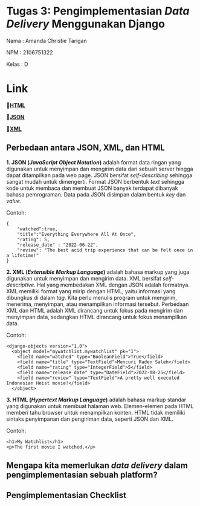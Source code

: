 # Tugas 3: Pengimplementasian _Data Delivery_ Menggunakan Django
Nama  : Amanda Christie Tarigan

NPM   : 2106751322

Kelas : D

# **Link**

🔗[**HTML**](https://tugas2-pbp-amandachristie.herokuapp.com/mywatchlist/html/)

🔗[**JSON**](https://tugas2-pbp-amandachristie.herokuapp.com/mywatchlist/json/)

🔗[**XML**](https://tugas2-pbp-amandachristie.herokuapp.com/mywatchlist/xml/)

## Perbedaan antara JSON, XML, dan HTML
**1. JSON (_JavaScript Object Notation_)** adalah format data ringan yang digunakan untuk menyimpan dan mengirim data dari sebuah server hingga dapat ditampilkan pada web page. JSON bersifat _self-describing_ sehingga sangat mudah untuk dimengerti. Format JSON berbentuk _text_ sehingga kode untuk membaca dan membuat JSON banyak terdapat dibanyak bahasa pemrograman. Data pada JSON disimpan dalam bentuk _key_ dan _value_.

  Contoh:
  ```
  {
      "watched":true,
      "title":"Everything Everywhere All At Once",
      "rating": 5,
      "release_date" : "2022-06-22",
      "review": "The best acid trip experience that can be felt once in a lifetime!"
  }
  ```

**2. XML (_Extensible Markup Language_)** adalah bahasa markup yang juga digunakan untuk menyimpan dan mengirim data. XML bersifat _self-descriptive_. Hal yang membedakan XML dengan JSON adalah formatnya. XML memiliki format yang mirip dengan HTML, yaitu informasi yang dibungkus di dalam _tag_. Kita perlu menulis program untuk mengirim, menerima, menyimpan, atau menampilkan informasi tersebut. Perbedaan XML dan HTML adalah XML dirancang untuk fokus pada mengirim dan menyimpan data, sedangkan HTML dirancang untuk fokus menampilkan data.

  Contoh:
  ```
  <django-objects version="1.0">
    <object model="mywatchlist.mywatchlist" pk="1">
      <field name="watched" type="BooleanField">True</field>
      <field name="title" type="TextField">Mencuri Raden Saleh</field>
      <field name="rating" type="IntegerField">5</field>
      <field name="release_date" type="DateField">2022-08-25</field>
      <field name="review" type="TextField">A pretty well executed Indonesian Heist movie!</field>
    </object>
  ```

**3. HTML (_Hypertext Markup Language_)** adalah bahasa markup standar yang digunakan untuk membuat halaman web. Elemen-elemen pada HTML memberi tahu browser untuk menampilkan konten. HTML tidak memiliki sintaks penyimpanan dan pengiriman data, seperti JSON dan XML.

  Contoh:
  ```
  <h1>My Watchlist</h1>
  <p>The first movie I watched.</p>
  ```

## Mengapa kita memerlukan _data delivery_ dalam pengimplementasian sebuah platform?

## Pengimplementasian Checklist
